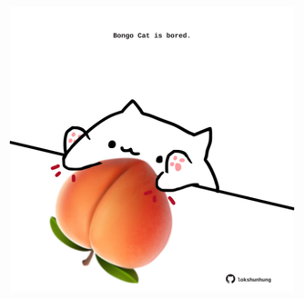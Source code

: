 <!-- built at 15/05/2024, 09:00:40 UTC -->
<p align="center">
  <img width="500" height="500" src="./ReadmeImage.svg">
</p>
